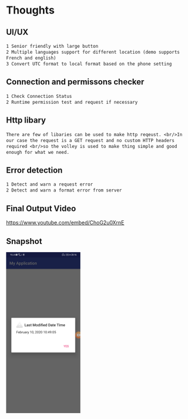# Thoughts

## UI/UX
	1 Senior friendly with large button
	2 Multiple languages support for different location (demo supports French and english)
	3 Convert UTC format to local format based on the phone setting

## Connection and permissons checker
	1 Check Connection Status
	2 Runtime permission test and request if necessary
	
## Http libary
	There are few of libaries can be used to make http reqeust. <br/>In our case the request is a GET request and no custom HTTP headers required <br/>so the volley is used to make thing simple and good enough for what we need. 

## Error detection
	1 Detect and warn a request error
	2 Detect and warn a format error from server

## Final Output Video
https://www.youtube.com/embed/ChoG2u0XrnE
	
## Snapshot
<img src="https://github.com/mailart/q2/blob/master/snapshot.jpg" width="40%">
	
